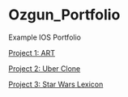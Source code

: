 # Ozgun_Portfolio
Example IOS Portfolio

[Project 1: ART](https://github.com/Ozgun92/ART)

[Project 2: Uber Clone](https://github.com/Ozgun92/Uber-Clone)

[Project 3: Star Wars Lexicon](https://github.com/Ozgun92/StarWars-Lexicon)


